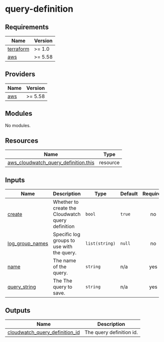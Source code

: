 # query-definition

<!-- BEGIN_TF_DOCS -->
## Requirements

| Name | Version |
|------|---------|
| <a name="requirement_terraform"></a> [terraform](#requirement\_terraform) | >= 1.0 |
| <a name="requirement_aws"></a> [aws](#requirement\_aws) | >= 5.58 |

## Providers

| Name | Version |
|------|---------|
| <a name="provider_aws"></a> [aws](#provider\_aws) | >= 5.58 |

## Modules

No modules.

## Resources

| Name | Type |
|------|------|
| [aws_cloudwatch_query_definition.this](https://registry.terraform.io/providers/hashicorp/aws/latest/docs/resources/cloudwatch_query_definition) | resource |

## Inputs

| Name | Description | Type | Default | Required |
|------|-------------|------|---------|:--------:|
| <a name="input_create"></a> [create](#input\_create) | Whether to create the Cloudwatch query definition | `bool` | `true` | no |
| <a name="input_log_group_names"></a> [log\_group\_names](#input\_log\_group\_names) | Specific log groups to use with the query. | `list(string)` | `null` | no |
| <a name="input_name"></a> [name](#input\_name) | The name of the query. | `string` | n/a | yes |
| <a name="input_query_string"></a> [query\_string](#input\_query\_string) | The The query to save. | `string` | n/a | yes |

## Outputs

| Name | Description |
|------|-------------|
| <a name="output_cloudwatch_query_definition_id"></a> [cloudwatch\_query\_definition\_id](#output\_cloudwatch\_query\_definition\_id) | The query definition id. |
<!-- END_TF_DOCS -->
